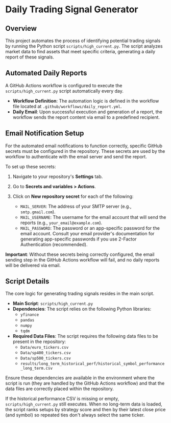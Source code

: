 # Daily Trading Signal Generator

## Overview

This project automates the process of identifying potential trading signals by running the Python script `scripts/high_current.py`. The script analyzes market data to find assets that meet specific criteria, generating a daily report of these signals.

## Automated Daily Reports

A GitHub Actions workflow is configured to execute the `scripts/high_current.py` script automatically every day.

-   **Workflow Definition**: The automation logic is defined in the workflow file located at `.github/workflows/daily_report.yml`.
-   **Daily Email**: Upon successful execution and generation of a report, the workflow sends the report content via email to a predefined recipient.

## Email Notification Setup

For the automated email notifications to function correctly, specific GitHub secrets must be configured in the repository. These secrets are used by the workflow to authenticate with the email server and send the report.

To set up these secrets:

1.  Navigate to your repository's **Settings** tab.
2.  Go to **Secrets and variables > Actions**.
3.  Click on **New repository secret** for each of the following:

    *   `MAIL_SERVER`: The address of your SMTP server (e.g., `smtp.gmail.com`).
    *   `MAIL_USERNAME`: The username for the email account that will send the reports (e.g., `your_email@example.com`).
    *   `MAIL_PASSWORD`: The password or an app-specific password for the email account. Consult your email provider's documentation for generating app-specific passwords if you use 2-Factor Authentication (recommended).

**Important**: Without these secrets being correctly configured, the email sending step in the GitHub Actions workflow will fail, and no daily reports will be delivered via email.

## Script Details

The core logic for generating trading signals resides in the main script.

-   **Main Script**: `scripts/high_current.py`
-   **Dependencies**: The script relies on the following Python libraries:
    -   `yfinance`
    -   `pandas`
    -   `numpy`
    -   `tqdm`
-   **Required Data Files**: The script requires the following data files to be present in the repository:
    -   `Data/euro_tickers.csv`
    -   `Data/sp400_tickers.csv`
    -   `Data/sp500_tickers.csv`
    -   `results/long_term_historical_perf/historical_symbol_performance_long_term.csv`

Ensure these dependencies are available in the environment where the script is run (they are handled by the GitHub Actions workflow) and that the data files are correctly placed within the repository.

If the historical performance CSV is missing or empty, `scripts/high_current.py` still executes. When no long-term data is loaded, the script ranks setups by strategy score and then by their latest close price (and symbol) so repeated ties don't always select the same ticker.
